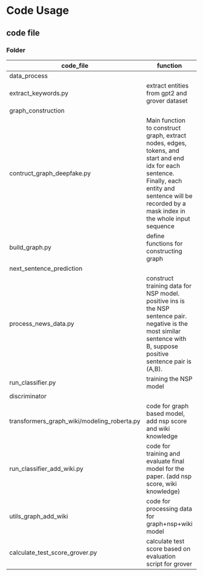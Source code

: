 # Code Usage

## code file
### Folder
| code_file | function | usage |
| --- | --- | --- |
| data_process | | |
| extract_keywords.py | extract entities from gpt2 and grover dataset | python extract_keywords.py; need to change data folder and dataset type |
| graph_construction | | |
| contruct_graph_deepfake.py | Main function to construct graph, extract nodes, edges, tokens, and start and end idx for each sentence. Finally, each entity and sentence will be recorded by a mask index in the whole input sequence| python construct_graph_deepfake.py; need to change data path |
| build_graph.py | define functions for constructing graph | func build_graph(all_info); generate_rep_mask_based_on_graph(nodes, sens, tokenizer,max_seq_length); |
| next_sentence_prediction | | |
| process_news_data.py | construct training data for NSP model. positive ins is the NSP sentence pair. negative is the most similar sentence with B, suppose positive sentence pair is (A,B). | python process_news_data.py; need to change data path |
| run_classifier.py | training the NSP model | bash run_roberta.sh | 
| discriminator | | |
| transformers_graph_wiki/modeling_roberta.py | code for graph based model, add nsp score and wiki knowledge | 
| run_classifier_add_wiki.py | code for training and evaluate final model for the paper. (add nsp score, wiki knowledge) | bash run_roberta_add_wiki.sh |
| utils_graph_add_wiki | code for processing data for graph+nsp+wiki model | none |
| calculate_test_score_grover.py | calculate test score based on evaluation script for grover | python calculate_test_score_grover; need to change input data path and score file |



